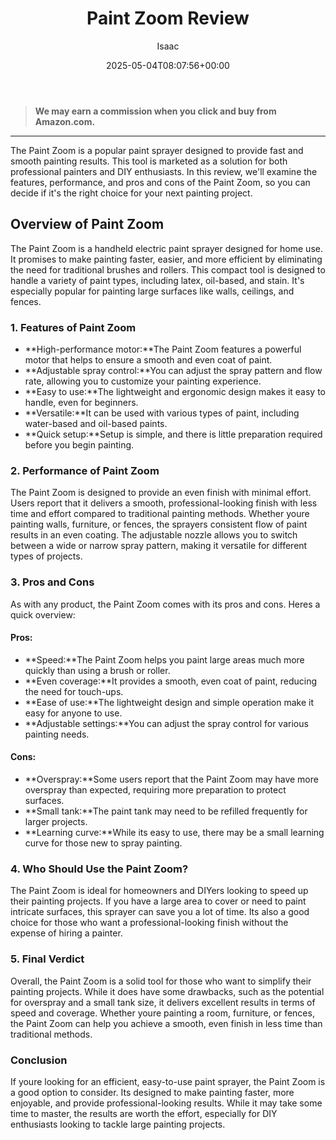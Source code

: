 ﻿---
author: Isaac
layout: post
title: Paint Zoom Review
date: '2025-05-04T08:07:56+00:00'
categories:
- Guide
tags: []
slug: /paint-zoom-review/
lastmod: 2025-05-07T12:21:28+03:00
---
> **We may earn a commission when you click and buy from Amazon.com.**
>

---
The Paint Zoom is a popular paint sprayer designed to provide fast and smooth painting results. This tool is marketed as a solution for both professional painters and DIY enthusiasts. In this review, we'll examine the features, performance, and pros and cons of the Paint Zoom, so you can decide if it's the right choice for your next painting project.
## Overview of Paint Zoom
The Paint Zoom is a handheld electric paint sprayer designed for home use. It promises to make painting faster, easier, and more efficient by eliminating the need for traditional brushes and rollers. This compact tool is designed to handle a variety of paint types, including latex, oil-based, and stain. It's especially popular for painting large surfaces like walls, ceilings, and fences.
### 1. Features of Paint Zoom
- **High-performance motor:**The Paint Zoom features a powerful motor that helps to ensure a smooth and even coat of paint.
- **Adjustable spray control:**You can adjust the spray pattern and flow rate, allowing you to customize your painting experience.
- **Easy to use:**The lightweight and ergonomic design makes it easy to handle, even for beginners.
- **Versatile:**It can be used with various types of paint, including water-based and oil-based paints.
- **Quick setup:**Setup is simple, and there is little preparation required before you begin painting.
### 2. Performance of Paint Zoom
The Paint Zoom is designed to provide an even finish with minimal effort. Users report that it delivers a smooth, professional-looking finish with less time and effort compared to traditional painting methods. Whether youre painting walls, furniture, or fences, the sprayers consistent flow of paint results in an even coating. The adjustable nozzle allows you to switch between a wide or narrow spray pattern, making it versatile for different types of projects.
### 3. Pros and Cons
As with any product, the Paint Zoom comes with its pros and cons. Heres a quick overview:
#### Pros:
- **Speed:**The Paint Zoom helps you paint large areas much more quickly than using a brush or roller.
- **Even coverage:**It provides a smooth, even coat of paint, reducing the need for touch-ups.
- **Ease of use:**The lightweight design and simple operation make it easy for anyone to use.
- **Adjustable settings:**You can adjust the spray control for various painting needs.
#### Cons:
- **Overspray:**Some users report that the Paint Zoom may have more overspray than expected, requiring more preparation to protect surfaces.
- **Small tank:**The paint tank may need to be refilled frequently for larger projects.
- **Learning curve:**While its easy to use, there may be a small learning curve for those new to spray painting.
### 4. Who Should Use the Paint Zoom?
The Paint Zoom is ideal for homeowners and DIYers looking to speed up their painting projects. If you have a large area to cover or need to paint intricate surfaces, this sprayer can save you a lot of time. Its also a good choice for those who want a professional-looking finish without the expense of hiring a painter.
### 5. Final Verdict
Overall, the Paint Zoom is a solid tool for those who want to simplify their painting projects. While it does have some drawbacks, such as the potential for overspray and a small tank size, it delivers excellent results in terms of speed and coverage. Whether youre painting a room, furniture, or fences, the Paint Zoom can help you achieve a smooth, even finish in less time than traditional methods.
### Conclusion
If youre looking for an efficient, easy-to-use paint sprayer, the Paint Zoom is a good option to consider. Its designed to make painting faster, more enjoyable, and provide professional-looking results. While it may take some time to master, the results are worth the effort, especially for DIY enthusiasts looking to tackle large painting projects.
